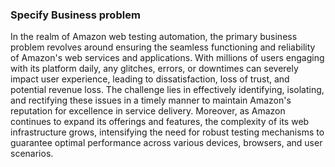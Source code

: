 <h3>Specify Business problem</h3>


In the realm of Amazon web testing automation, the primary business problem revolves around ensuring the seamless functioning and reliability of Amazon's web services and applications. With millions of users engaging with its platform daily, any glitches, errors, or downtimes can severely impact user experience, leading to dissatisfaction, loss of trust, and potential revenue loss. The challenge lies in effectively identifying, isolating, and rectifying these issues in a timely manner to maintain Amazon's reputation for excellence in service delivery. Moreover, as Amazon continues to expand its offerings and features, the complexity of its web infrastructure grows, intensifying the need for robust testing mechanisms to guarantee optimal performance across various devices, browsers, and user scenarios.
